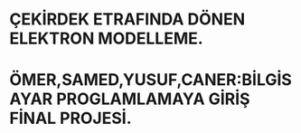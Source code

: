 # ÇEKİRDEK ETRAFINDA DÖNEN ELEKTRON MODELLEME.
# ÖMER,SAMED,YUSUF,CANER:BİLGİSAYAR PROGLAMLAMAYA GİRİŞ FİNAL PROJESİ.
